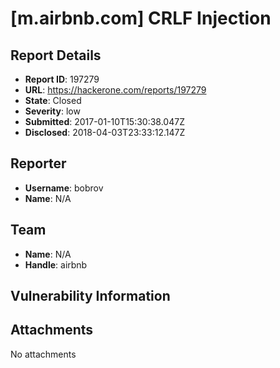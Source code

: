 # [m.airbnb.com] CRLF Injection

## Report Details
- **Report ID**: 197279
- **URL**: https://hackerone.com/reports/197279
- **State**: Closed
- **Severity**: low
- **Submitted**: 2017-01-10T15:30:38.047Z
- **Disclosed**: 2018-04-03T23:33:12.147Z

## Reporter
- **Username**: bobrov
- **Name**: N/A

## Team
- **Name**: N/A
- **Handle**: airbnb

## Vulnerability Information


## Attachments
No attachments
